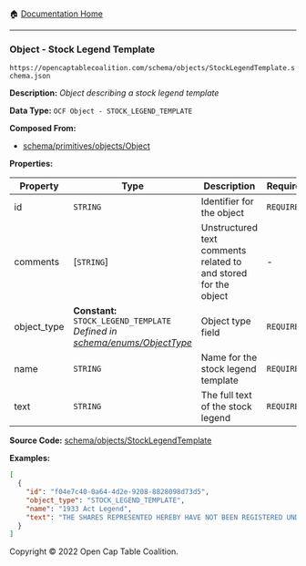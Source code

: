 :house: [Documentation Home](https://naveedn.github.io/Open-Cap-Format-OCF)

---

### Object - Stock Legend Template

`https://opencaptablecoalition.com/schema/objects/StockLegendTemplate.schema.json`

**Description:** _Object describing a stock legend template_

**Data Type:** `OCF Object - STOCK_LEGEND_TEMPLATE`

**Composed From:**

- [schema/primitives/objects/Object](https://naveedn.github.io/Open-Cap-Format-OCF/schema/primitives/objects/Object)

**Properties:**

| Property    | Type                                                                                                                                                    | Description                                                     | Required   |
| ----------- | ------------------------------------------------------------------------------------------------------------------------------------------------------- | --------------------------------------------------------------- | ---------- |
| id          | `STRING`                                                                                                                                                | Identifier for the object                                       | `REQUIRED` |
| comments    | [`STRING`]                                                                                                                                              | Unstructured text comments related to and stored for the object | -          |
| object_type | **Constant:** `STOCK_LEGEND_TEMPLATE`</br>_Defined in [schema/enums/ObjectType](https://naveedn.github.io/Open-Cap-Format-OCF/schema/enums/ObjectType)_ | Object type field                                               | `REQUIRED` |
| name        | `STRING`                                                                                                                                                | Name for the stock legend template                              | `REQUIRED` |
| text        | `STRING`                                                                                                                                                | The full text of the stock legend                               | `REQUIRED` |

**Source Code:** [schema/objects/StockLegendTemplate](https://github.com/Open-Cap-Table-Coalition/Open-Cap-Format-OCF/blob/main/schema/objects/StockLegendTemplate.schema.json)

**Examples:**

```json
[
  {
    "id": "f04e7c40-0a64-4d2e-9208-8828098d73d5",
    "object_type": "STOCK_LEGEND_TEMPLATE",
    "name": "1933 Act Legend",
    "text": "THE SHARES REPRESENTED HEREBY HAVE NOT BEEN REGISTERED UNDER THE SECURITIES ACT OF 1933, AND HAVE BEEN ACQUIRED FOR INVESTMENT AND NOT WITH A VIEW TO, OR IN CONNECTION WITH, THE SALE OR DISTRIBUTION THEREOF. NO SUCH TRANSFER MAY BE EFFECTED WITHOUT AN EFFECTIVE REGISTRATION STATEMENT RELATED THERETO OR AN OPINION OF COUNSEL IN A FORM SATISFACTORY TO THE COMPANY THAT SUCH REGISTRATION IS NOT REQUIRED UNDER THE SECURITIES ACT OF 1933."
  }
]
```

Copyright © 2022 Open Cap Table Coalition.
